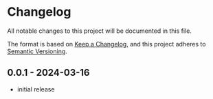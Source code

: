 # Changelog

All notable changes to this project will be documented in this file.

The format is based on [Keep a Changelog],
and this project adheres to [Semantic Versioning].


## 0.0.1 - 2024-03-16

- initial release

<!-- Links -->
[keep a changelog]: https://keepachangelog.com/en/1.0.0/
[semantic versioning]: https://semver.org/spec/v2.0.0.html

